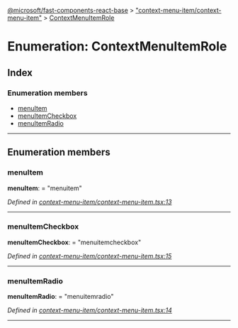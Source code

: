 [@microsoft/fast-components-react-base](../README.md) > ["context-menu-item/context-menu-item"](../modules/_context_menu_item_context_menu_item_.md) > [ContextMenuItemRole](../enums/_context_menu_item_context_menu_item_.contextmenuitemrole.md)

# Enumeration: ContextMenuItemRole

## Index

### Enumeration members

* [menuItem](_context_menu_item_context_menu_item_.contextmenuitemrole.md#menuitem)
* [menuItemCheckbox](_context_menu_item_context_menu_item_.contextmenuitemrole.md#menuitemcheckbox)
* [menuItemRadio](_context_menu_item_context_menu_item_.contextmenuitemrole.md#menuitemradio)

---

## Enumeration members

<a id="menuitem"></a>

###  menuItem

**menuItem**:  = "menuitem"

*Defined in [context-menu-item/context-menu-item.tsx:13](https://github.com/Microsoft/fast-dna/blob/164dd3ca/packages/fast-components-react-base/src/context-menu-item/context-menu-item.tsx#L13)*

___
<a id="menuitemcheckbox"></a>

###  menuItemCheckbox

**menuItemCheckbox**:  = "menuitemcheckbox"

*Defined in [context-menu-item/context-menu-item.tsx:15](https://github.com/Microsoft/fast-dna/blob/164dd3ca/packages/fast-components-react-base/src/context-menu-item/context-menu-item.tsx#L15)*

___
<a id="menuitemradio"></a>

###  menuItemRadio

**menuItemRadio**:  = "menuitemradio"

*Defined in [context-menu-item/context-menu-item.tsx:14](https://github.com/Microsoft/fast-dna/blob/164dd3ca/packages/fast-components-react-base/src/context-menu-item/context-menu-item.tsx#L14)*

___

